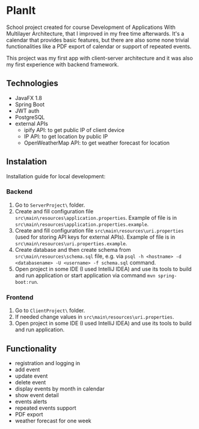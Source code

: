 # PlanIt
School project created for course Development of Applications With Multilayer Architecture, that I improved in my free time afterwards. It's a calendar that provides basic features, 
but there are also some none trivial functionalities like a PDF export of calendar or support of repeated events. 

This project was my first app with client-server architecture and it was also my first experience with backend framework.

## Technologies
- JavaFX 1.8
- Spring Boot
- JWT auth
- PostgreSQL
- external APIs
  * ipify API: to get public IP of client device
  * IP API: to get location by public IP
  * OpenWeatherMap API: to get weather forecast for location

## Instalation
Installation guide for local development:

### Backend
1. Go to `ServerProject\` folder.
1. Create and fill configuration file `src\main\resources\application.properties`. Example of file is in `src\main\resources\application.properties.example`.
2. Create and fill configuration file `src\main\resources\uri.properties` (used for storing API keys for external APIs). Example of file is in `src\main\resources\uri.properties.example`.
3. Create database and then create schema from `src\main\resources\schema.sql` file, e.g. via `psql -h <hostname> -d <databasename> -U <username> -f schema.sql` command.
4. Open project in some IDE (I used IntelliJ IDEA) and use its tools to build and run application or start application via command `mvn spring-boot:run`.

### Frontend
1. Go to `ClientProject\` folder.
1. If needed change values in `src\main\resources\uri.properties`.
2. Open project in some IDE (I used IntelliJ IDEA) and use its tools to build and run application.


## Functionality
- registration and logging in
- add event
- update event
- delete event
- display events by month in calendar
- show event detail
- events alerts
- repeated events support
- PDF export
- weather forecast for one week
